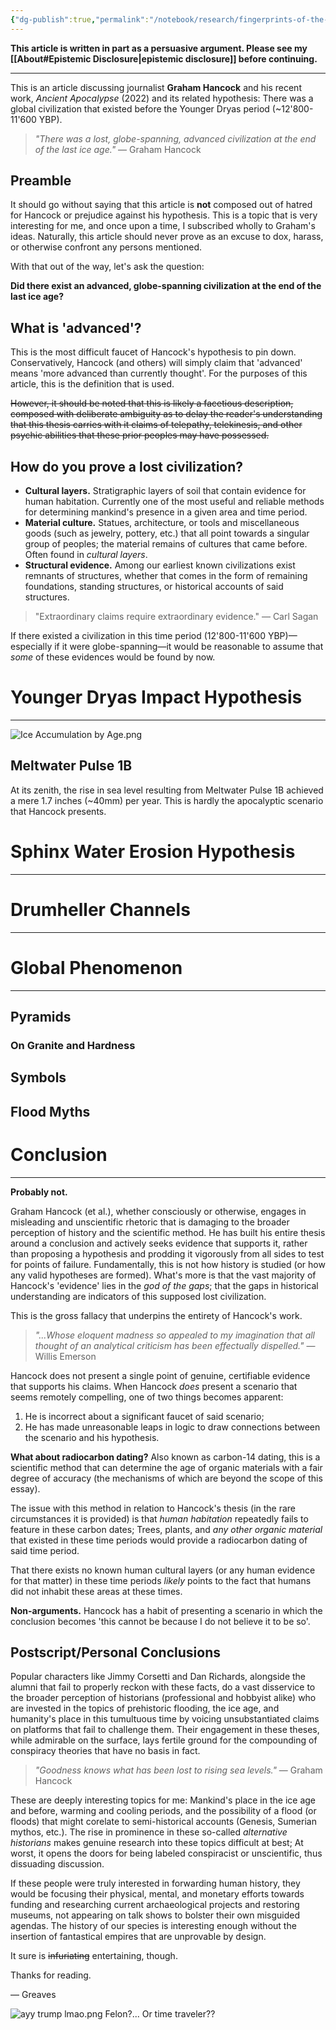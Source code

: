 ```yaml
---
{"dg-publish":true,"permalink":"/notebook/research/fingerprints-of-the-gods/"}
---
```



**This article is written in part as a persuasive argument. Please see my [[About#Epistemic Disclosure\|epistemic disclosure]] before continuing.**

---

This is an article discussing journalist **Graham Hancock** and his recent work, *Ancient Apocalypse* (2022) and its related hypothesis: There was a global civilization that existed before the Younger Dryas period (~12'800-11'600 YBP).
> *"There was a lost, globe-spanning, advanced civilization at the end of the last ice age."* — Graham Hancock
## Preamble
It should go without saying that this article is **not** composed out of hatred for Hancock or prejudice against his hypothesis. This is a topic that is very interesting for me, and once upon a time, I subscribed wholly to Graham's ideas. Naturally, this article should never prove as an excuse to dox, harass, or otherwise confront any persons mentioned.

With that out of the way, let's ask the question:

**Did there exist an advanced, globe-spanning civilization at the end of the last ice age?**
## What is 'advanced'?
This is the most difficult faucet of Hancock's hypothesis to pin down. Conservatively, Hancock (and others) will simply claim that 'advanced' means 'more advanced than currently thought'. For the purposes of this article, this is the definition that is used.

~~However, it should be noted that this is likely a facetious description, composed with deliberate ambiguity as to delay the reader's understanding that this thesis carries with it claims of telepathy, telekinesis, and other psychic abilities that these prior peoples may have possessed.~~
## How do you prove a lost civilization?
- **Cultural layers.** Stratigraphic layers of soil that contain evidence for human habitation. Currently one of the most useful and reliable methods for determining mankind's presence in a given area and time period.
- **Material culture.** Statues, architecture, or tools and miscellaneous goods (such as jewelry, pottery, etc.) that all point towards a singular group of peoples; the material remains of cultures that came before. Often found in *cultural layers*.
- **Structural evidence.** Among our earliest known civilizations exist remnants of structures, whether that comes in the form of remaining foundations, standing structures, or historical accounts of said structures.

> "Extraordinary claims require extraordinary evidence." — Carl Sagan

If there existed a civilization in this time period (12'800-11'600 YBP)—especially if it were globe-spanning—it would be reasonable to assume that *some* of these evidences would be found by now.
# Younger Dryas Impact Hypothesis
---
![Ice Accumulation by Age.png](/img/user/Attachments/Notebook%20Attachments/Ice%20Accumulation%20by%20Age.png)
## Meltwater Pulse 1B
At its zenith, the rise in sea level resulting from Meltwater Pulse 1B achieved a mere 1.7 inches (~40mm) per year. This is hardly the apocalyptic scenario that Hancock presents.
# Sphinx Water Erosion Hypothesis
---
# Drumheller Channels
---
# Global Phenomenon
---
## Pyramids
### On Granite and Hardness
## Symbols
## Flood Myths
# Conclusion
---
**Probably not.**

Graham Hancock (et al.), whether consciously or otherwise, engages in misleading and unscientific rhetoric that is damaging to the broader perception of history and the scientific method. He has built his entire thesis around a conclusion and actively seeks evidence that supports it, rather than proposing a hypothesis and prodding it vigorously from all sides to test for points of failure. Fundamentally, this is not how history is studied (or how any valid hypotheses are formed). What's more is that the vast majority of Hancock's 'evidence' lies in the *god of the gaps*; that the gaps in historical understanding are indicators of this supposed lost civilization. 

This is the gross fallacy that underpins the entirety of Hancock's work.
> *"...Whose eloquent madness so appealed to my imagination that all thought of an analytical criticism has been effectually dispelled."* — Willis Emerson

Hancock does not present a single point of genuine, certifiable evidence that supports his claims. When Hancock *does* present a scenario that seems remotely compelling, one of two things becomes apparent:
1. He is incorrect about a significant faucet of said scenario;
2. He has made unreasonable leaps in logic to draw connections between the scenario and his hypothesis.

**What about radiocarbon dating?**
Also known as carbon-14 dating, this is a scientific method that can determine the age of organic materials with a fair degree of accuracy (the mechanisms of which are beyond the scope of this essay). 

The issue with this method in relation to Hancock's thesis (in the rare circumstances it is provided) is that *human habitation* repeatedly fails to feature in these carbon dates; Trees, plants, and *any other organic material* that existed in these time periods would provide a radiocarbon dating of said time period. 

That there exists no known human cultural layers (or any human evidence for that matter) in these time periods *likely* points to the fact that humans did not inhabit these areas at these times.

**Non-arguments.**
Hancock has a habit of presenting a scenario in which the conclusion becomes 'this cannot be because I do not believe it to be so'.

## Postscript/Personal Conclusions
Popular characters like Jimmy Corsetti and Dan Richards, alongside the alumni that fail to properly reckon with these facts, do a vast disservice to the broader perception of historians (professional and hobbyist alike) who are invested in the topics of prehistoric flooding, the ice age, and humanity's place in this tumultuous time by voicing unsubstantiated claims on platforms that fail to challenge them. Their engagement in these theses, while admirable on the surface, lays fertile ground for the compounding of conspiracy theories that have no basis in fact.

> *"Goodness knows what has been lost to rising sea levels."* — Graham Hancock

These are deeply interesting topics for me: Mankind's place in the ice age and before, warming and cooling periods, and the possibility of a flood (or floods) that might corelate to semi-historical accounts (Genesis, Sumerian mythos, etc.). The rise in prominence in these so-called *alternative historians* makes genuine research into these topics difficult at best; At worst, it opens the doors for being labeled conspiracist or unscientific, thus dissuading discussion.

If these people were truly interested in forwarding human history, they would be focusing their physical, mental, and monetary efforts towards funding and researching current archaeological projects and restoring museums, not appearing on talk shows to bolster their own misguided agendas. The history of our species is interesting enough without the insertion of fantastical empires that are unprovable by design.

It sure is ~~infuriating~~ entertaining, though.

Thanks for reading.

— Greaves

![ayy trump lmao.png](/img/user/Attachments/Notebook%20Attachments/ayy%20trump%20lmao.png)
Felon?... Or time traveler??